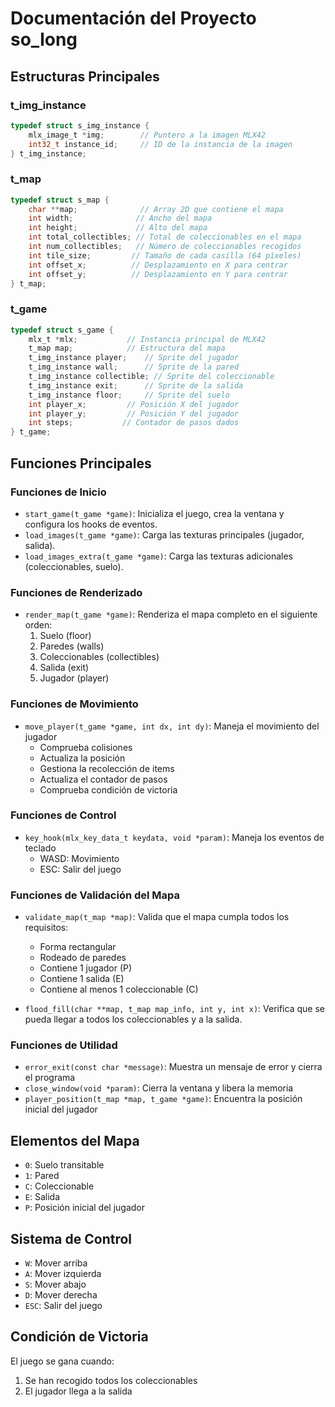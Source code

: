 # Documentación del Proyecto so_long

## Estructuras Principales

### t_img_instance
```c
typedef struct s_img_instance {
    mlx_image_t *img;        // Puntero a la imagen MLX42
    int32_t instance_id;     // ID de la instancia de la imagen
} t_img_instance;
```

### t_map
```c
typedef struct s_map {
    char **map;              // Array 2D que contiene el mapa
    int width;              // Ancho del mapa
    int height;             // Alto del mapa
    int total_collectibles; // Total de coleccionables en el mapa
    int num_collectibles;   // Número de coleccionables recogidos
    int tile_size;         // Tamaño de cada casilla (64 píxeles)
    int offset_x;          // Desplazamiento en X para centrar
    int offset_y;          // Desplazamiento en Y para centrar
} t_map;
```

### t_game
```c
typedef struct s_game {
    mlx_t *mlx;           // Instancia principal de MLX42
    t_map map;            // Estructura del mapa
    t_img_instance player;    // Sprite del jugador
    t_img_instance wall;      // Sprite de la pared
    t_img_instance collectible; // Sprite del coleccionable
    t_img_instance exit;      // Sprite de la salida
    t_img_instance floor;     // Sprite del suelo
    int player_x;         // Posición X del jugador
    int player_y;         // Posición Y del jugador
    int steps;           // Contador de pasos dados
} t_game;
```

## Funciones Principales

### Funciones de Inicio
- `start_game(t_game *game)`: Inicializa el juego, crea la ventana y configura los hooks de eventos.
- `load_images(t_game *game)`: Carga las texturas principales (jugador, salida).
- `load_images_extra(t_game *game)`: Carga las texturas adicionales (coleccionables, suelo).

### Funciones de Renderizado
- `render_map(t_game *game)`: Renderiza el mapa completo en el siguiente orden:
  1. Suelo (floor)
  2. Paredes (walls)
  3. Coleccionables (collectibles)
  4. Salida (exit)
  5. Jugador (player)

### Funciones de Movimiento
- `move_player(t_game *game, int dx, int dy)`: Maneja el movimiento del jugador
  - Comprueba colisiones
  - Actualiza la posición
  - Gestiona la recolección de items
  - Actualiza el contador de pasos
  - Comprueba condición de victoria

### Funciones de Control
- `key_hook(mlx_key_data_t keydata, void *param)`: Maneja los eventos de teclado
  - WASD: Movimiento
  - ESC: Salir del juego

### Funciones de Validación del Mapa
- `validate_map(t_map *map)`: Valida que el mapa cumpla todos los requisitos:
  - Forma rectangular
  - Rodeado de paredes
  - Contiene 1 jugador (P)
  - Contiene 1 salida (E)
  - Contiene al menos 1 coleccionable (C)

- `flood_fill(char **map, t_map map_info, int y, int x)`: Verifica que se pueda llegar a todos los coleccionables y a la salida.

### Funciones de Utilidad
- `error_exit(const char *message)`: Muestra un mensaje de error y cierra el programa
- `close_window(void *param)`: Cierra la ventana y libera la memoria
- `player_position(t_map *map, t_game *game)`: Encuentra la posición inicial del jugador

## Elementos del Mapa
- `0`: Suelo transitable
- `1`: Pared
- `C`: Coleccionable
- `E`: Salida
- `P`: Posición inicial del jugador

## Sistema de Control
- `W`: Mover arriba
- `A`: Mover izquierda
- `S`: Mover abajo
- `D`: Mover derecha
- `ESC`: Salir del juego

## Condición de Victoria
El juego se gana cuando:
1. Se han recogido todos los coleccionables
2. El jugador llega a la salida